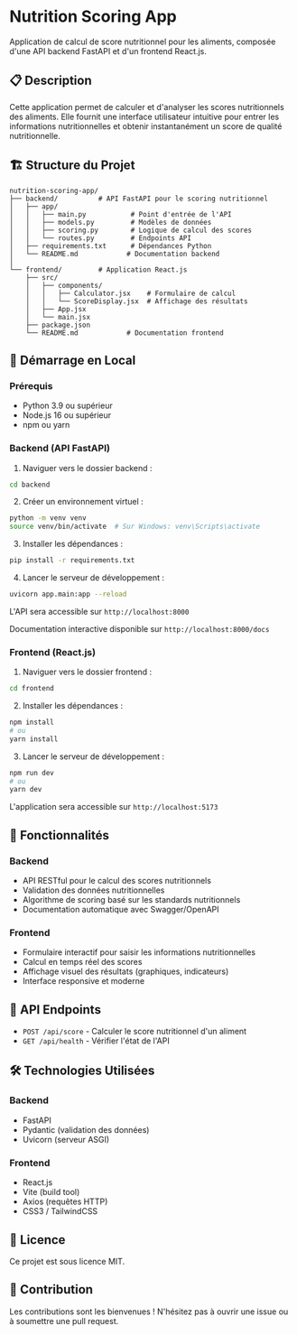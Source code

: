 # Nutrition Scoring App

Application de calcul de score nutritionnel pour les aliments, composée d'une API backend FastAPI et d'un frontend React.js.

## 📋 Description

Cette application permet de calculer et d'analyser les scores nutritionnels des aliments. Elle fournit une interface utilisateur intuitive pour entrer les informations nutritionnelles et obtenir instantanément un score de qualité nutritionnelle.

## 🏗️ Structure du Projet

```
nutrition-scoring-app/
├── backend/          # API FastAPI pour le scoring nutritionnel
│   ├── app/
│   │   ├── main.py           # Point d'entrée de l'API
│   │   ├── models.py         # Modèles de données
│   │   ├── scoring.py        # Logique de calcul des scores
│   │   └── routes.py         # Endpoints API
│   ├── requirements.txt      # Dépendances Python
│   └── README.md            # Documentation backend
│
└── frontend/         # Application React.js
    ├── src/
    │   ├── components/
    │   │   ├── Calculator.jsx    # Formulaire de calcul
    │   │   └── ScoreDisplay.jsx  # Affichage des résultats
    │   ├── App.jsx
    │   └── main.jsx
    ├── package.json
    └── README.md            # Documentation frontend
```

## 🚀 Démarrage en Local

### Prérequis

- Python 3.9 ou supérieur
- Node.js 16 ou supérieur
- npm ou yarn

### Backend (API FastAPI)

1. Naviguer vers le dossier backend :
```bash
cd backend
```

2. Créer un environnement virtuel :
```bash
python -m venv venv
source venv/bin/activate  # Sur Windows: venv\Scripts\activate
```

3. Installer les dépendances :
```bash
pip install -r requirements.txt
```

4. Lancer le serveur de développement :
```bash
uvicorn app.main:app --reload
```

L'API sera accessible sur `http://localhost:8000`

Documentation interactive disponible sur `http://localhost:8000/docs`

### Frontend (React.js)

1. Naviguer vers le dossier frontend :
```bash
cd frontend
```

2. Installer les dépendances :
```bash
npm install
# ou
yarn install
```

3. Lancer le serveur de développement :
```bash
npm run dev
# ou
yarn dev
```

L'application sera accessible sur `http://localhost:5173`

## 🔧 Fonctionnalités

### Backend
- API RESTful pour le calcul des scores nutritionnels
- Validation des données nutritionnelles
- Algorithme de scoring basé sur les standards nutritionnels
- Documentation automatique avec Swagger/OpenAPI

### Frontend
- Formulaire interactif pour saisir les informations nutritionnelles
- Calcul en temps réel des scores
- Affichage visuel des résultats (graphiques, indicateurs)
- Interface responsive et moderne

## 📡 API Endpoints

- `POST /api/score` - Calculer le score nutritionnel d'un aliment
- `GET /api/health` - Vérifier l'état de l'API

## 🛠️ Technologies Utilisées

### Backend
- FastAPI
- Pydantic (validation des données)
- Uvicorn (serveur ASGI)

### Frontend
- React.js
- Vite (build tool)
- Axios (requêtes HTTP)
- CSS3 / TailwindCSS

## 📝 Licence

Ce projet est sous licence MIT.

## 👥 Contribution

Les contributions sont les bienvenues ! N'hésitez pas à ouvrir une issue ou à soumettre une pull request.
